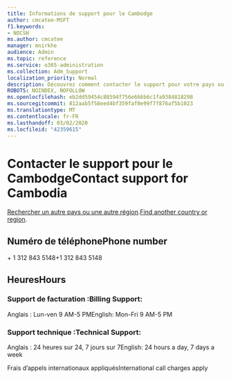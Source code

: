 ```yaml
---
title: Informations de support pour le Cambodge
author: cmcatee-MSFT
f1.keywords:
- NOCSH
ms.author: cmcatee
manager: mnirkhe
audience: Admin
ms.topic: reference
ms.service: o365-administration
ms.collection: Adm_Support
localization_priority: Normal
description: Découvrez comment contacter le support pour votre pays ou région.
ROBOTS: NOINDEX, NOFOLLOW
ms.openlocfilehash: eb2dd59454c88594f756e666b6c1fa9384818298
ms.sourcegitcommit: 812aab5f58eed4bf359faf0e99f7f876af5b1023
ms.translationtype: MT
ms.contentlocale: fr-FR
ms.lasthandoff: 03/02/2020
ms.locfileid: "42359615"
---
```

# <a name="contact-support-for-cambodia"></a><span data-ttu-id="9db62-103">Contacter le support pour le Cambodge</span><span class="sxs-lookup"><span data-stu-id="9db62-103">Contact support for Cambodia</span></span>

<span data-ttu-id="9db62-104">[Rechercher un autre pays ou une autre région](../contact-support-for-business-products.md).</span><span class="sxs-lookup"><span data-stu-id="9db62-104">[Find another country or region](../contact-support-for-business-products.md).</span></span>

## <a name="phone-number"></a><span data-ttu-id="9db62-105">Numéro de téléphone</span><span class="sxs-lookup"><span data-stu-id="9db62-105">Phone number</span></span>
<span data-ttu-id="9db62-106">+ 1 312 843 5148</span><span class="sxs-lookup"><span data-stu-id="9db62-106">+1 312 843 5148</span></span>

## <a name="hours"></a><span data-ttu-id="9db62-107">Heures</span><span class="sxs-lookup"><span data-stu-id="9db62-107">Hours</span></span>
### <a name="billing-support"></a><span data-ttu-id="9db62-108">Support de facturation :</span><span class="sxs-lookup"><span data-stu-id="9db62-108">Billing Support:</span></span>

<span data-ttu-id="9db62-109">Anglais : Lun-ven 9 AM-5 PM</span><span class="sxs-lookup"><span data-stu-id="9db62-109">English: Mon-Fri 9 AM-5 PM</span></span>

### <a name="technical-support"></a><span data-ttu-id="9db62-110">Support technique :</span><span class="sxs-lookup"><span data-stu-id="9db62-110">Technical Support:</span></span>

<span data-ttu-id="9db62-111">Anglais : 24 heures sur 24, 7 jours sur 7</span><span class="sxs-lookup"><span data-stu-id="9db62-111">English: 24 hours a day, 7 days a week</span></span>

<span data-ttu-id="9db62-112">Frais d’appels internationaux appliqués</span><span class="sxs-lookup"><span data-stu-id="9db62-112">International call charges apply</span></span>
